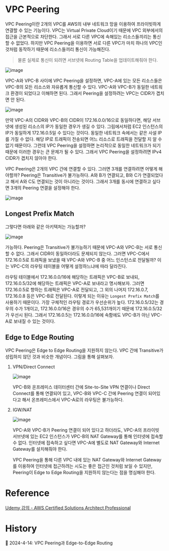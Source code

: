 # VPC Peering

VPC Peering이란 2개의 VPC를 AWS의 내부 네트워크 망을 이용하여 프라이빗하게 연결할 수 있는 기능이다. VPC는 Virtual Private Cloud이기 때문에 VPC 외부에서의 접근을 근본적으로 차단한다. 그래서 서로 다른 VPC에 속해있는 리소스들끼리는 통신할 수 없었다. 하지만 VPC Peering을 이용하면 서로 다른 VPC가 마치 하나의 VPC인 것처럼 동작하기 때문에 리소스들끼리 통신이 가능해진다.

> 물론 실제로 통신이 되려면 서브넷에 Routing Table을 업데이트해줘야 한다.

![image](https://github.com/Ohjiwoo-lab/TIL/assets/74577768/47689152-f2b3-4359-9fbd-a9005e4399db)

VPC-A와 VPC-B 사이에 VPC Peering을 설정하면, VPC-A에 있는 모든 리소스들은 VPC-B의 모든 리소스와 자유롭게 통신할 수 있다. VPC-A와 VPC-B가 동일한 네트워크 환경이 되었다고 이해하면 된다. 그래서 Peering을 설정하려는 VPC는 CIDR가 겹치면 안 된다.

![image](https://github.com/Ohjiwoo-lab/TIL/assets/74577768/0b5bfe68-01d2-489e-9564-de1ab6fdd794)

만약 VPC-A의 CIDR와 VPC-B의 CIDR이 172.16.0.0/16으로 동일하다면, 해당 서브넷에 생성된 리소스의 IP가 동일한 경우가 생길 수 있다. 그림에서처럼 EC2 인스턴스의 IP가 동일하게 172.16.0.5일 수 있다는 것이다. 동일한 네트워크 속에서는 같은 사설 IP를 가질 수 없다. 해당 IP로 트래픽이 전송되면 어느 리소스로 트래픽을 전달할 지 알 수 없기 때문이다. 그런데 VPC Peering을 설정하면 논리적으로 동일한 네트워크가 되기 때문에 이러한 경우는 큰 문제가 될 수 있다. 그래서 VPC Peering을 설정하려면 IPv4 CIDR가 겹치지 않아야 한다.

VPC Peering은 2개의 VPC 간에 연결할 수 있다. 그러면 3개를 연결하려면 어떻게 해야할까? Peering은 Transitive가 불가능하다. A와 B가 연결되고, B와 C가 연결되었다고 해서 A와 C도 연결되는 것이 아니라는 것이다. 그래서 3개를 동시에 연결하고 싶다면 3개의 Peering 연결을 설정해야 한다.

![image](https://github.com/Ohjiwoo-lab/TIL/assets/74577768/2ae367b6-e66b-47cf-b248-3efd1f3a1162)

## Longest Prefix Match

그렇다면 아래와 같은 아키텍처는 가능할까?

![image](https://github.com/Ohjiwoo-lab/TIL/assets/74577768/a109d212-372f-4e54-bfe0-41ce8042e477)

가능하다. Peering은 Transitive가 불가능하기 때문에 VPC-A와 VPC-B는 서로 통신할 수 없다. 그래서 CIDR이 동일하더라도 문제되지 않는다. 그러면 VPC-C에서 172.16.0.5로 트래픽을 보냈을 때 VPC-A와 VPC-B 중 어느 인스턴스로 전달될까? 이는 VPC-C의 라우팅 테이블을 어떻게 설정하느냐에 따라 달라진다.

라우팅 테이블에서 172.16.0.0/16에 해당하는 트래픽은 VPC-B로 보내되, 172.16.0.5/32에 해당하는 트래픽은 VPC-A로 보내라고 명시해보자. 그러면 172.16.0.5로 향하는 트래픽은 VPC-A로 전달되고, 그 외의 나머지 172.16.0.7, 172.16.0.8 등은 VPC-B로 전달된다. 이렇게 되는 이유는 `Longest Prefix Match`를 사용하기 때문이다. 가장 구체적인 라우팅 경로가 우선순위가 높다. 172.16.0.5/32는 경우의 수가 1개이고, 172.16.0.0/16은 경우의 수가 65,531개이기 때문에 172.16.0.5/32가 우선시 된다. 그래서 172.16.0.5는 172.16.0.0/16에 속함에도 VPC-B가 아닌 VPC-A로 보내질 수 있는 것이다.

## Edge to Edge Routing

VPC Peering은 Edge to Edge Routing을 지원하지 않는다. VPC 간에 Transitive가 성립하지 않던 것과 비슷한 개념이다. 그림을 통해 살펴보자.

1. VPN/Direct Connect

    ![image](https://github.com/Ohjiwoo-lab/TIL/assets/74577768/4f8a7bf3-2fbd-4334-aff6-09b3bd7fd41d)

    VPC-B와 온프레미스 데이터센터 간에 Site-to-Site VPN 연결이나 Direct Connect를 통해 연결되어 있고, VPC-B와 VPC-C 간에 Peering 연결이 되어있다고 해서 온프레미스에서 VPC-A로의 라우팅은 불가능하다.

2. IGW/NAT

    ![image](https://github.com/Ohjiwoo-lab/TIL/assets/74577768/4a0ca514-e572-4c64-8101-3a1bf85d54a5)

    VPC-A와 VPC-B가 Peering 연결이 되어 있다고 하더라도, VPC-A의 프라이빗 서브넷에 있는 EC2 인스턴스가 VPC-B의 NAT Gateway를 통해 인터넷에 접속할 수 없다. 인터넷에 접속하고 싶다면 VPC-A에 별도로 NAT Gateway와 Internet Gateway를 설치해줘야 한다.

    VPC Peering을 통해 다른 VPC 내에 있는 NAT Gateway와 Internet Gateway를 이용하여 인터넷에 접근하려는 시도는 좋은 접근인 것처럼 보일 수 있지만, Peering이 Edge to Edge Routing을 지원하지 않는다는 점을 명심해야 한다.

# Reference

[Udemy 강의 - AWS Certified Solutions Architect Professional](https://www.udemy.com/course/aws-csa-professional/?couponCode=KRLETSLEARNNOW)

# History

📌 2024-4-14: VPC Peering과 Edge-to-Edge Routing   